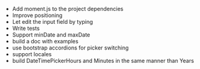 - Add moment.js to the project dependencies
- Improve positioning
- Let edit the input field by typing
- Write tests
- Support minDate and maxDate
- build a doc with examples
- use bootstrap accordions for picker switching
- support locales
- build DateTimePickerHours and Minutes in the same manner than Years